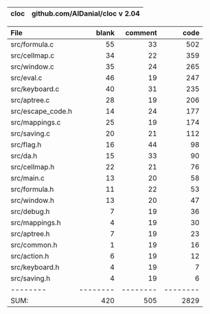 cloc|github.com/AlDanial/cloc v 2.04
--- | ---

File|blank|comment|code
:-------|-------:|-------:|-------:
src/formula.c|55|33|502
src/cellmap.c|34|22|359
src/window.c|35|24|265
src/eval.c|46|19|247
src/keyboard.c|40|31|235
src/aptree.c|28|19|206
src/escape_code.h|14|24|177
src/mappings.c|25|19|174
src/saving.c|20|21|112
src/flag.h|16|44|98
src/da.h|15|33|90
src/cellmap.h|22|21|76
src/main.c|13|20|58
src/formula.h|11|22|53
src/window.h|13|20|47
src/debug.h|7|19|36
src/mappings.h|4|19|30
src/aptree.h|7|19|23
src/common.h|1|19|16
src/action.h|6|19|12
src/keyboard.h|4|19|7
src/saving.h|4|19|6
--------|--------|--------|--------
SUM:|420|505|2829
